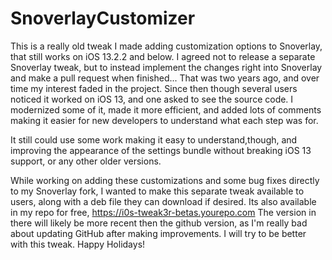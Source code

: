 # SnoverlayCustomizer
This is a really old tweak I made adding customization options to Snoverlay, that still works on iOS 13.2.2 and below.
I agreed not to release a separate Snoverlay tweak, but to instead implement the changes right into Snoverlay and make a pull request when finished... That was two years ago, and over time my interest faded in the project.  Since then though several users noticed it worked on iOS 13, and one asked to see the source code.  I modernized some of it, made it more efficient, and added lots of comments making it easier for new developers to understand what each step was for.

It still could use some work making it easy to understand,though, and improving the appearance of the settings bundle without breaking iOS 13 support, or any other older versions.

While working on adding these customizations and some bug fixes directly to my Snoverlay fork, I wanted to make this separate tweak available to users, along with a deb file they can download if desired.  Its also available in my repo for free, https://i0s-tweak3r-betas.yourepo.com The version in there will likely be more recent then the github version, as I'm really bad about updating GitHub after making improvements.  I will try to be better with this tweak.  Happy Holidays!
